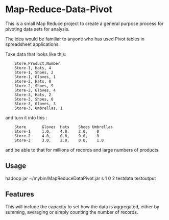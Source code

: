 Map-Reduce-Data-Pivot
=====================

This is a small Map Reduce project to create a general purpose process for pivoting data sets for analysis.

The idea would be familiar to anyone who has used Pivot tables in spreadsheet applications:

Take data that looks like this:

		Store,Product,Number  
		Store-1, Hats, 4  
		Store-1, Shoes, 2  
		Store-1, Gloves, 1  
		Store-2, Hats, 0  
		Store-2, Shoes, 9  
		Store-2, Gloves, 4  
		Store-3, Hats, 2  
		Store-3, Shoes, 0  
		Store-3, Gloves, 3  
		Store-3, Umbrellas, 1  

and turn it into this :

		Store		Gloves	Hats	Shoes Umbrellas  
		Store-1		1.0,	4.0,	2.0,	0  
		Store-2		4.0,	0.0,	9.0,	0  
		Store-3		3.0,	2.0,	0.0,	1.0  


and be able to that for millions of records and large numbers of products.


Usage
-----

hadoop jar ~/mybin/MapReduceDataPivot.jar s 1 0 2 testdata testoutput


Features
--------

This will include the capacity to set how the data is aggregated, either by summing, averaging or simply counting the number of records.
